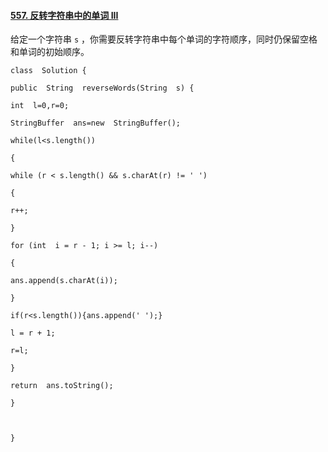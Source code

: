 ﻿#### [557. 反转字符串中的单词 III](https://leetcode.cn/problems/reverse-words-in-a-string-iii/)


给定一个字符串 `s` ，你需要反转字符串中每个单词的字符顺序，同时仍保留空格和单词的初始顺序。




~~~
class  Solution {

public  String  reverseWords(String  s) {

int  l=0,r=0;

StringBuffer  ans=new  StringBuffer();

while(l<s.length())

{

while (r < s.length() && s.charAt(r) != ' ')

{

r++;

}

for (int  i = r - 1; i >= l; i--)

{

ans.append(s.charAt(i));

}

if(r<s.length()){ans.append(' ');}

l = r + 1;

r=l;

}

return  ans.toString();

}

  

}
~~~
